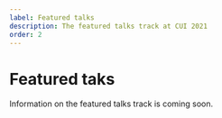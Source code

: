 ```yaml
---
label: Featured talks
description: The featured talks track at CUI 2021
order: 2
---
```


# Featured taks

Information on the featured talks track is coming soon.